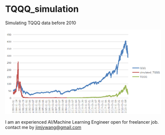 # TQQQ_simulation
Simulating TQQQ data before 2010


<img src="WeChat%20Screenshot_20220614073346.png" width="800">

I am an experienced AI/Machine Learning Engineer open for freelancer job. contact me by jimjywang@gmail.com
